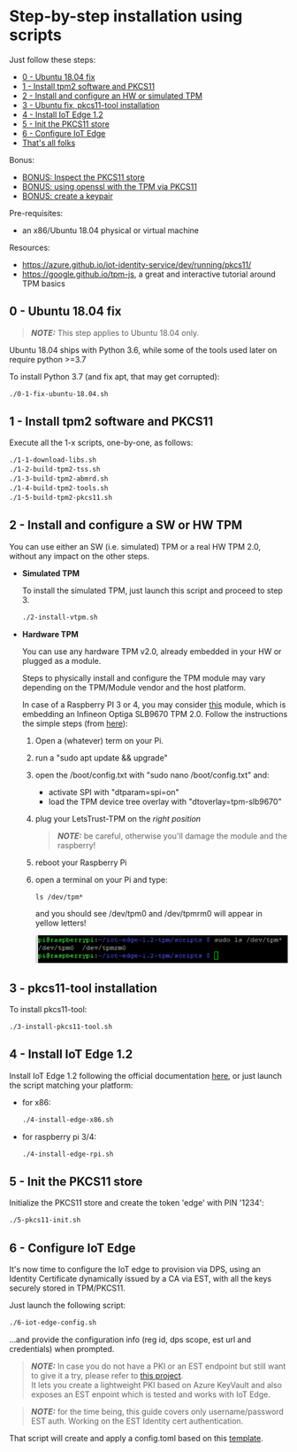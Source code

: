 # Step-by-step installation using scripts

Just follow these steps:
- [0 - Ubuntu 18.04 fix](#0---ubuntu-1804-fix)
- [1 - Install tpm2 software and PKCS11](#1---install-tpm2-software-and-pkcs11)
- [2 - Install and configure an HW or simulated TPM](#2---install-and-configure-a-sw-or-hw-tpm)
- [3 - Ubuntu fix, pkcs11-tool installation](#2---install-and-configure-an-hw-or-simulated-tpm)
- [4 - Install IoT Edge 1.2](#4---install-iot-edge-12)
- [5 - Init the PKCS11 store](#5---init-the-pkcs11-store)
- [6 - Configure IoT Edge](#6---configure-iot-edge)
- [That's all folks](#thats-all-folks)

Bonus:
- [BONUS: Inspect the PKCS11 store](#bonus-inspect-the-pkcs11-store)
- [BONUS: using openssl with the TPM via PKCS11](#bonus-using-openssl-with-the-tpm-via-pkcs11)
- [BONUS: create a keypair](#bonus-create-a-keypair)

Pre-requisites:
* an x86/Ubuntu 18.04 physical or virtual machine

Resources:
* https://azure.github.io/iot-identity-service/dev/running/pkcs11/
* https://google.github.io/tpm-js, a great and interactive tutorial around TPM basics
## 0 - Ubuntu 18.04 fix
> **_NOTE:_**  This step applies to Ubuntu 18.04 only.

Ubuntu 18.04 ships with Python 3.6, while some of the tools used later on require python >=3.7

To install Python 3.7 (and fix apt, that may get corrupted):
```bash
./0-1-fix-ubuntu-18.04.sh
```
 

## 1 - Install tpm2 software and PKCS11
Execute all the 1-x scripts, one-by-one, as follows:
```bash
./1-1-download-libs.sh
./1-2-build-tpm2-tss.sh
./1-3-build-tpm2-abmrd.sh
./1-4-build-tpm2-tools.sh
./1-5-build-tpm2-pkcs11.sh
```

## 2 - Install and configure a SW or HW TPM 
You can use either an SW (i.e. simulated) TPM or a real HW TPM 2.0, without any impact on the other steps.

* **Simulated TPM**
  
  To install the simulated TPM, just launch this script and proceed to step 3.
  ```bash
  ./2-install-vtpm.sh
  ```

* **Hardware TPM**
  
  You can use any hardware TPM v2.0, already embedded in your HW or plugged as a module.
  
  Steps to physically install and configure the TPM module may vary depending on the TPM/Module vendor and the host platform.
  
  In case of a Raspberry PI 3 or 4, you may consider [this](https://letstrust.de/) module, which is embedding an Infineon Optiga SLB9670 TPM 2.0. Follow the instructions the simple steps (from [here](https://github.com/PaulKissinger/LetsTrust)):
  1. Open a (whatever) term on your Pi.
  2. run a "sudo apt update && upgrade"
  3. open the /boot/config.txt with "sudo nano /boot/config.txt" and:
      * activate SPI with "dtparam=spi=on"
      * load the TPM device tree overlay with "dtoverlay=tpm-slb9670"
  4. plug your LetsTrust-TPM on the *right position*
      > **_NOTE:_** be careful, otherwise you'll damage the module and the raspberry!
  5. reboot your Raspberry Pi
  6. open a terminal on your Pi and type:
      ```language
      ls /dev/tpm*
      ```
      and you should see /dev/tpm0 and /dev/tpmrm0 will appear in yellow letters!

      ![picture 2](images/0ef44f532742028c06d69049cd23a93e99d50376c352cb026ee12f0f473e97de.png)  



## 3 - pkcs11-tool installation
To install pkcs11-tool:
```bash
./3-install-pkcs11-tool.sh
```

## 4 - Install IoT Edge 1.2
Install IoT Edge 1.2 following the official documentation [here](https://docs.microsoft.com/en-us/azure/iot-edge/how-to-install-iot-edge?view=iotedge-2020-11), or just launch the script matching your platform:

* for x86:
  ```bash
  ./4-install-edge-x86.sh
  ```

* for raspberry pi 3/4:
  ```bash
  ./4-install-edge-rpi.sh
  ```

## 5 - Init the PKCS11 store
Initialize the PKCS11 store and create the token 'edge' with PIN '1234':
```bash
./5-pkcs11-init.sh
```

## 6 - Configure IoT Edge
It's now time to configure the IoT edge to provision via DPS, using an Identity Certificate dynamically issued by a CA via EST, with all the keys securely stored in TPM/PKCS11.

Just launch the following script:
```bash
./6-iot-edge-config.sh
```
...and provide the  configuration info (reg id, dps scope, est url and credentials) when prompted.  
> **_NOTE:_** In case you do not have a PKI or an EST endpoint but still want to give it a try, please refer to [this project](https://github.com/vslepakov/keyvault-ca).  
> It lets you create a lightweight PKI based on Azure KeyVault and also exposes an EST enpoint which is tested and works with IoT Edge.

> **_NOTE:_**  for the time being, this guide covers only username/password EST auth. Working on the EST Identity cert authentication.

That script will create and apply a config.toml based on this [template](./scripts/config.toml.est.template).
